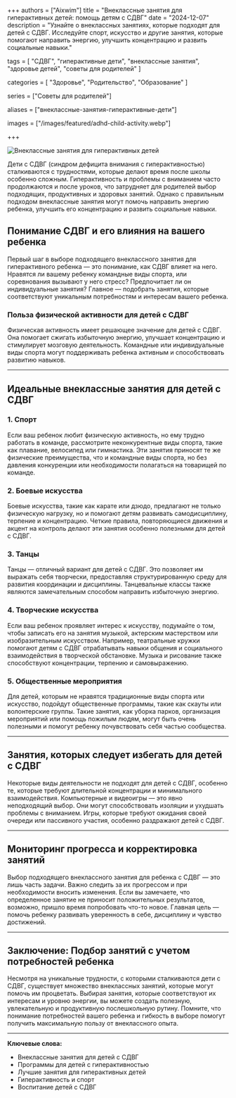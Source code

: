 +++
authors = ["Aixwim"]
title = "Внеклассные занятия для гиперактивных детей: помощь детям с СДВГ"
date = "2024-12-07"
description = "Узнайте о внеклассных занятиях, которые подходят для детей с СДВГ. Исследуйте спорт, искусство и другие занятия, которые помогают направить энергию, улучшить концентрацию и развить социальные навыки."

tags = [
  "СДВГ",
  "гиперактивные дети",
  "внеклассные занятия",
  "здоровье детей",
  "советы для родителей"
]

categories = [
  "Здоровье",
  "Родительство",
  "Образование"
]

series = ["Советы для родителей"]

aliases = ["внеклассные-занятия-гиперактивные-дети"]

images = ["/images/featured/adhd-child-activity.webp"]

+++

![Внеклассные занятия для гиперактивных детей]( /images/featured/adhd-child-activity.webp)

Дети с СДВГ (синдром дефицита внимания с гиперактивностью) сталкиваются с трудностями, которые делают время после школы особенно сложным. Гиперактивность и проблемы с вниманием часто продолжаются и после уроков, что затрудняет для родителей выбор подходящих, продуктивных и здоровых занятий. Однако с правильным подходом внеклассные занятия могут помочь направить энергию ребенка, улучшить его концентрацию и развить социальные навыки.

<!--more-->

## Понимание СДВГ и его влияния на вашего ребенка

Первый шаг в выборе подходящего внеклассного занятия для гиперактивного ребенка — это понимание, как СДВГ влияет на него. Нравятся ли вашему ребенку командные виды спорта, или соревнования вызывают у него стресс? Предпочитает ли он индивидуальные занятия? Главное — подобрать занятия, которые соответствуют уникальным потребностям и интересам вашего ребенка.

### Польза физической активности для детей с СДВГ
Физическая активность имеет решающее значение для детей с СДВГ. Она помогает сжигать избыточную энергию, улучшает концентрацию и стимулирует мозговую деятельность. Командные или индивидуальные виды спорта могут поддерживать ребенка активным и способствовать развитию навыков.

---

## Идеальные внеклассные занятия для детей с СДВГ

### 1. **Спорт**
Если ваш ребенок любит физическую активность, но ему трудно работать в команде, рассмотрите неконкурентные виды спорта, такие как плавание, велосипед или гимнастика. Эти занятия приносят те же физические преимущества, что и командные виды спорта, но без давления конкуренции или необходимости полагаться на товарищей по команде.

### 2. **Боевые искусства**
Боевые искусства, такие как карате или дзюдо, предлагают не только физическую нагрузку, но и помогают детям развивать самодисциплину, терпение и концентрацию. Четкие правила, повторяющиеся движения и акцент на контроль делают эти занятия особенно полезными для детей с СДВГ.

### 3. **Танцы**
Танцы — отличный вариант для детей с СДВГ. Это позволяет им выражать себя творчески, предоставляя структурированную среду для развития координации и дисциплины. Танцевальные классы также являются замечательным способом направить избыточную энергию.

### 4. **Творческие искусства**
Если ваш ребенок проявляет интерес к искусству, подумайте о том, чтобы записать его на занятия музыкой, актерским мастерством или изобразительным искусством. Например, театральные кружки помогают детям с СДВГ отрабатывать навыки общения и социального взаимодействия в творческой обстановке. Музыка и рисование также способствуют концентрации, терпению и самовыражению.

### 5. **Общественные мероприятия**
Для детей, которым не нравятся традиционные виды спорта или искусство, подойдут общественные программы, такие как скауты или волонтерские группы. Такие занятия, как уборка парков, организация мероприятий или помощь пожилым людям, могут быть очень полезными и помогут ребенку почувствовать себя частью сообщества.

---

## Занятия, которых следует избегать для детей с СДВГ

Некоторые виды деятельности не подходят для детей с СДВГ, особенно те, которые требуют длительной концентрации и минимального взаимодействия. Компьютерные и видеоигры — это явно неподходящий выбор. Они могут способствовать изоляции и ухудшать проблемы с вниманием. Игры, которые требуют ожидания своей очереди или пассивного участия, особенно раздражают детей с СДВГ.

---

## Мониторинг прогресса и корректировка занятий

Выбор подходящего внеклассного занятия для ребенка с СДВГ — это лишь часть задачи. Важно следить за их прогрессом и при необходимости вносить изменения. Если вы замечаете, что определенное занятие не приносит положительных результатов, возможно, пришло время попробовать что-то новое. Главная цель — помочь ребенку развивать уверенность в себе, дисциплину и чувство достижений.

---

## Заключение: Подбор занятий с учетом потребностей ребенка

Несмотря на уникальные трудности, с которыми сталкиваются дети с СДВГ, существует множество внеклассных занятий, которые могут помочь им процветать. Выбирая занятия, которые соответствуют их интересам и уровню энергии, вы можете создать полезную, увлекательную и продуктивную послешкольную рутину. Помните, что понимание потребностей вашего ребенка и гибкость в выборе помогут получить максимальную пользу от внеклассного опыта.

---

**Ключевые слова:**
- Внеклассные занятия для детей с СДВГ
- Программы для детей с гиперактивностью
- Лучшие занятия для гиперактивных детей
- Гиперактивность и спорт
- Воспитание детей с СДВГ
